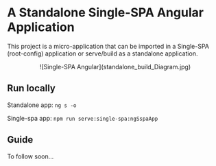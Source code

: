 # A Standalone Single-SPA Angular Application

This project is a micro-application that can be imported in a Single-SPA (root-config) application or serve/build as a standalone application.

<div style="text-align:center">
![Single-SPA Angular](standalone_build_Diagram.jpg)
</div>

## Run locally

Standalone app: `ng s -o`

Single-spa app: `npm run serve:single-spa:ngSspaApp`

## Guide

To follow soon...

